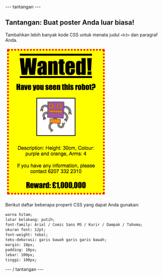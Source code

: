 \--- tantangan \---

## Tantangan: Buat poster Anda luar biasa!

Tambahkan lebih banyak kode CSS untuk menata judul `<h3>` dan paragraf Anda.

![tangkapan layar](images/wanted-final.png)

Berikut daftar beberapa properti CSS yang dapat Anda gunakan:

    warna hitam;
    latar belakang: putih;
    font-family: Arial / Comic Sans MS / Kurir / Dampak / Tahoma;
    ukuran font: 12pt;
    font-weight: tebal;
    teks-dekorasi: garis bawah garis garis bawah;
    margin: 10px;
    padding: 10px;
    lebar: 100px;
    tinggi: 100px;
    

\--- / tantangan \---